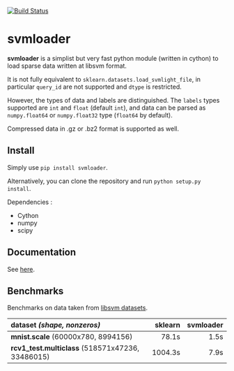 
[![Build Status](https://travis-ci.org/yoch/svmloader.svg?branch=tests)](https://travis-ci.org/yoch/svmloader)

svmloader
=========

**svmloader** is a simplist but very fast python module (written in
cython) to load sparse data written at libsvm format.

It is not fully equivalent to `sklearn.datasets.load_svmlight_file`, 
in particular `query_id` are not supported and `dtype` is restricted.

However, the types of data and labels are distinguished.
The `labels` types supported are `int` and `float` (default `int`), 
and data can be parsed as `numpy.float64` or `numpy.float32` type (`float64` by default).

Compressed data in .gz or .bz2 format is supported as well.

Install
-------

Simply use `pip install svmloader`.

Alternatively, you can clone the repository and run `python setup.py install`.


Dependencies :
- Cython
- numpy
- scipy


Documentation
-------------

See [here](http://svmloader.readthedocs.io/en/latest/).


Benchmarks
----------

Benchmarks on data taken from [libsvm datasets](https://www.csie.ntu.edu.tw/~cjlin/libsvmtools/datasets/).


| dataset *(shape, nonzeros)*                       | sklearn  | svmloader |
| :---                                              |     ---: |    ---: |
| **mnist.scale** (60000x780, 8994156)              | 78.1s    |  1.5s   |
| **rcv1_test.multiclass** (518571x47236, 33486015) | 1004.3s  |  7.9s   |
